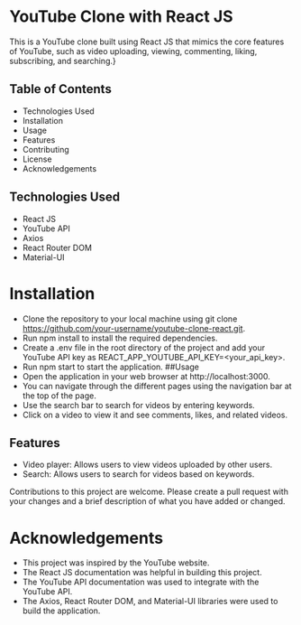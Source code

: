 # YouTube Clone with React JS
This is a YouTube clone built using React JS that mimics the core features of YouTube, such as video uploading, viewing, commenting, liking, subscribing, and searching.}

## Table of Contents
* Technologies Used
* Installation
* Usage
* Features
* Contributing
* License
* Acknowledgements
## Technologies Used
* React JS
* YouTube API
* Axios
* React Router DOM
* Material-UI
# Installation
* Clone the repository to your local machine using git clone https://github.com/your-username/youtube-clone-react.git.
* Run npm install to install the required dependencies.
* Create a .env file in the root directory of the project and add your YouTube API key as REACT_APP_YOUTUBE_API_KEY=<your_api_key>.
* Run npm start to start the application.
##Usage
* Open the application in your web browser at http://localhost:3000.
* You can navigate through the different pages using the navigation bar at the top of the page.
* Use the search bar to search for videos by entering keywords.
* Click on a video to view it and see comments, likes, and related videos.

## Features
* Video player: Allows users to view videos uploaded by other users.
* Search: Allows users to search for videos based on keywords.

Contributions to this project are welcome. Please create a pull request with your changes and a brief description of what you have added or changed.

# Acknowledgements
* This project was inspired by the YouTube website.
* The React JS documentation was helpful in building this project.
* The YouTube API documentation was used to integrate with the YouTube API.
* The Axios, React Router DOM, and Material-UI libraries were used to build the application.
